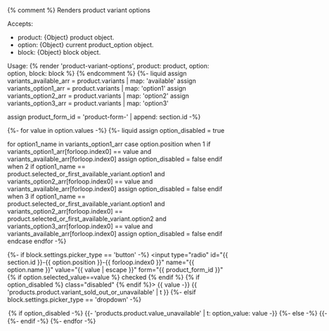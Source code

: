 {% comment %}
Renders product variant options

Accepts:
- product: {Object} product object.
- option: {Object} current product_option object.
- block: {Object} block object.


Usage:
{% render 'product-variant-options',
product: product,
option: option,
block: block
%}
{% endcomment %}
{%- liquid
assign variants_available_arr = product.variants | map: 'available'
assign variants_option1_arr = product.variants | map: 'option1'
assign variants_option2_arr = product.variants | map: 'option2'
assign variants_option3_arr = product.variants | map: 'option3'

assign product_form_id = 'product-form-' | append: section.id
-%}

{%- for value in option.values -%}
{%- liquid
assign option_disabled = true

for option1_name in variants_option1_arr
case option.position
when 1
if variants_option1_arr[forloop.index0] == value and variants_available_arr[forloop.index0]
assign option_disabled = false
endif
when 2
if option1_name == product.selected_or_first_available_variant.option1 and variants_option2_arr[forloop.index0] == value
and variants_available_arr[forloop.index0]
assign option_disabled = false
endif
when 3
if option1_name == product.selected_or_first_available_variant.option1 and variants_option2_arr[forloop.index0] ==
product.selected_or_first_available_variant.option2 and variants_option3_arr[forloop.index0] == value and
variants_available_arr[forloop.index0]
assign option_disabled = false
endif
endcase
endfor
-%}

{%- if block.settings.picker_type == 'button' -%}
<input type="radio" id="{{ section.id }}-{{ option.position }}-{{ forloop.index0 }}" name="{{ option.name }}"
    value="{{ value | escape }}" form="{{ product_form_id }}" {% if option.selected_value==value %} checked {% endif %}
    {% if option_disabled %} class="disabled" {% endif %}>
<label for="{{ section.id }}-{{ option.position }}-{{ forloop.index0 }}">
    {{ value -}}
    <span class="visually-hidden">{{ 'products.product.variant_sold_out_or_unavailable' | t }}</span>
</label>
{%- elsif block.settings.picker_type == 'dropdown' -%}
<option value="{{ value | escape }}" {% if option.selected_value==value %} selected="selected" {% endif %}>
    {% if option_disabled -%}
    {{- 'products.product.value_unavailable' | t: option_value: value -}}
    {%- else -%}
    {{- value -}}
    {%- endif %}
</option>
{%- endif -%}
{%- endfor -%}